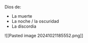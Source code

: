 
Dios de:
- La muerte
- La noche / la oscuridad
- La discordia

![[Pasted image 20241021185552.png]]